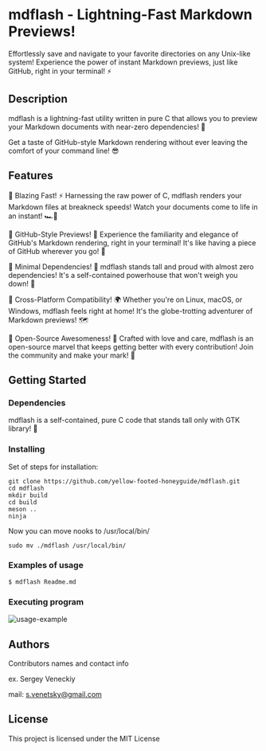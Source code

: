 # mdflash - Lightning-Fast Markdown Previews!
Effortlessly save and navigate to your favorite directories on any Unix-like system! Experience the power of instant Markdown previews, just like GitHub, right in your terminal! ⚡️

## Description
mdflash is a lightning-fast utility written in pure C that allows you to preview your Markdown documents with near-zero dependencies! 🚀

Get a taste of GitHub-style Markdown rendering without ever leaving the comfort of your command line! 😎

## Features
🌋 Blazing Fast! ⚡️
Harnessing the raw power of C, mdflash renders your Markdown files at breakneck speeds! Watch your documents come to life in an instant! 🏎💨

🌋 GitHub-Style Previews! 👀
Experience the familiarity and elegance of GitHub's Markdown rendering, right in your terminal! It's like having a piece of GitHub wherever you go! 🐙

🌋 Minimal Dependencies! 🍃
mdflash stands tall and proud with almost zero dependencies! It's a self-contained powerhouse that won't weigh you down! 💪

🌋 Cross-Platform Compatibility! 🌍
Whether you're on Linux, macOS, or Windows, mdflash feels right at home! It's the globe-trotting adventurer of Markdown previews! 🗺

🌋 Open-Source Awesomeness! 🌟
Crafted with love and care, mdflash is an open-source marvel that keeps getting better with every contribution! Join the community and make your mark! 🤝

## Getting Started

### Dependencies
mdflash is a self-contained, pure C code that stands tall only with GTK library! 🏰

### Installing
Set of steps for installation:

```
git clone https://github.com/yellow-footed-honeyguide/mdflash.git 
cd mdflash
mkdir build
cd build
meson ..
ninja
```

Now you can move nooks to /usr/local/bin/
```
sudo mv ./mdflash /usr/local/bin/
```



### Examples of usage
```
$ mdflash Readme.md
```


### Executing program
![usage-example](assets/mdflash.gif)

## Authors
Contributors names and contact info

ex. Sergey Veneckiy 

mail: s.venetsky@gmail.com

## License
This project is licensed under the MIT License


